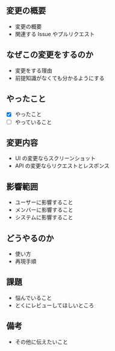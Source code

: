 ## 変更の概要

- 変更の概要
- 関連する Issue やプルリクエスト

## なぜこの変更をするのか

- 変更をする理由
- 前提知識がなくても分かるようにする

## やったこと

- [x] やったこと
- [ ] やっていること

## 変更内容

- UI の変更ならスクリーンショット
- API の変更ならリクエストとレスポンス

## 影響範囲

- ユーザーに影響すること
- メンバーに影響すること
- システムに影響すること

## どうやるのか

- 使い方
- 再現手順

## 課題

- 悩んでいること
- とくにレビューしてほしいところ

## 備考

- その他に伝えたいこと
